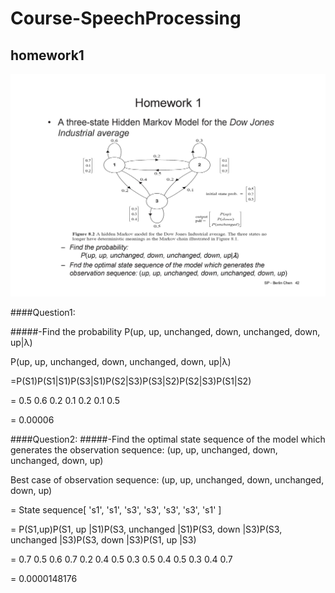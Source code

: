# Course-SpeechProcessing

## homework1 

![homework1.jpg](homework1.jpg)

 ####Question1: 
 
 #####-Find the probability P(up, up, unchanged, down, unchanged, down, up|λ)
 

 
   P(up, up, unchanged, down, unchanged, down, up|λ)
   
   =P(S1)P(S1|S1)P(S3|S1)P(S2|S3)P(S3|S2)P(S2|S3)P(S1|S2)
   
   = 0.5 0.6 0.2 0.1 0.2 0.1 0.5
   
   = 0.00006

####Question2: 
 #####-Find the optimal state sequence of the model which generates the observation sequence: (up, up, unchanged, down, unchanged, down, up)





   Best case of observation sequence: (up, up, unchanged, down, unchanged, down, up)
   
   = State sequence[ 's1', 's1', 's3', 's3', 's3', 's3', 's1' ]
   
   = P(S1,up)P(S1, up |S1)P(S3, unchanged |S1)P(S3, down |S3)P(S3, unchanged |S3)P(S3, down |S3)P(S1, up |S3)
   
   = 0.7 0.5 0.6 0.7 0.2 0.4 0.5 0.3 0.5 0.4 0.5 0.3 0.4 0.7
   
   = 0.0000148176
